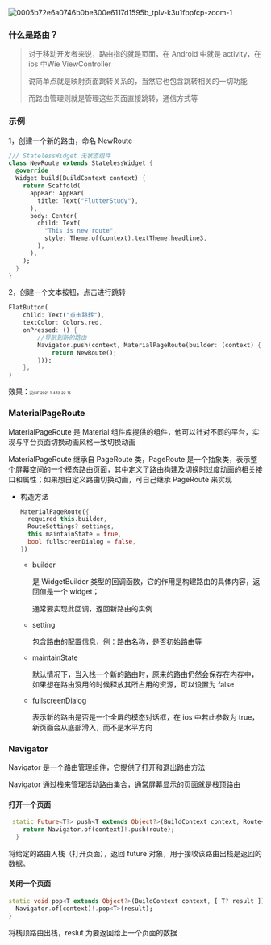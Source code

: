 ![0005b72e6a0746b0be300e6117d1595b_tplv-k3u1fbpfcp-zoom-1](https://gitee.com/lvknaginist/pic-go-picure-bed/raw/master/images/20210104125353.jpg)

### 什么是路由？

> 对于移动开发者来说，路由指的就是页面，在 Android 中就是 activity，在 ios 中Wie ViewController
>
> 说简单点就是映射页面跳转关系的，当然它也包含跳转相关的一切功能
>
> 而路由管理则就是管理这些页面直接跳转，通信方式等

### 示例

1，创建一个新的路由，命名 NewRoute

```dart
/// StatelessWidget 无状态组件
class NewRoute extends StatelessWidget {
  @override
  Widget build(BuildContext context) {
    return Scaffold(
      appBar: AppBar(
        title: Text("FlutterStudy"),
      ),
      body: Center(
        child: Text(
          "This is new route",
          style: Theme.of(context).textTheme.headline3,
        ),
      ),
    );
  }
}
```

2，创建一个文本按钮，点击进行跳转

```dart
FlatButton(
    child: Text("点击跳转"),
    textColor: Colors.red,
    onPressed: () {
        //导航到新的路由
        Navigator.push(context, MaterialPageRoute(builder: (context) {
            return NewRoute();
        }));
    },
)
```

效果：<img src="https://gitee.com/lvknaginist/pic-go-picure-bed/raw/master/images/20210104132341.gif" alt="GIF 2021-1-4 13-22-15" style="zoom:50%;" />

### MaterialPageRoute

MaterialPageRoute 是 Material 组件库提供的组件，他可以针对不同的平台，实现与平台页面切换动画风格一致切换动画

MaterialPageRoute 继承自 PageRoute 类，PageRoute 是一个抽象类，表示整个屏幕空间的一个模态路由页面，其中定义了路由构建及切换时过度动画的相关接口和属性；如果想自定义路由切换动画，可自己继承 PageRoute 来实现

- 构造方法

  ```dart
  MaterialPageRoute({
    required this.builder,
    RouteSettings? settings,
    this.maintainState = true,
    bool fullscreenDialog = false,
  }) 
  ```

  - builder

    是 WidgetBuilder 类型的回调函数，它的作用是构建路由的具体内容，返回值是一个 widget；

    通常要实现此回调，返回新路由的实例

  - setting

    包含路由的配置信息，例：路由名称，是否初始路由等

  - maintainState

    默认情况下，当入栈一个新的路由时，原来的路由仍然会保存在内存中，如果想在路由没用的时候释放其所占用的资源，可以设置为 false

  - fullscreenDialog

    表示新的路由是否是一个全屏的模态对话框，在 ios 中若此参数为 true，新页面会从底部滑入，而不是水平方向

### Navigator

Navigator 是一个路由管理组件，它提供了打开和退出路由方法

Navigator 通过栈来管理活动路由集合，通常屏幕显示的页面就是栈顶路由

#### 打开一个页面

```dart
 static Future<T?> push<T extends Object?>(BuildContext context, Route<T> route) {
    return Navigator.of(context)!.push(route);
  }
```

将给定的路由入栈（打开页面），返回 future 对象，用于接收该路由出栈是返回的数据。

#### 关闭一个页面

```dart
static void pop<T extends Object?>(BuildContext context, [ T? result ]) {
  Navigator.of(context)!.pop<T>(result);
}
```

将栈顶路由出栈，reslut 为要返回给上一个页面的数据
